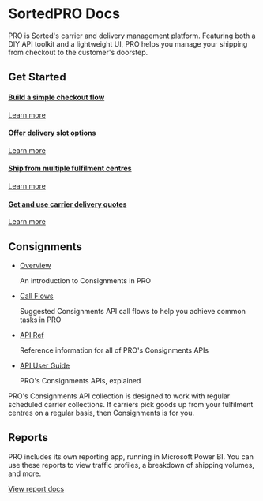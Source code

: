 <head>
    <script src="https://kit.fontawesome.com/ae1b65f155.js" crossorigin="anonymous"></script>
</head>

<style type="text/css">
    .col-md-10 {
        width: 100%;
    }

    .sideaffix {
        display: none;
    }

    .subnav {
        display: none !important;
    }

    .page-stats {
        display: none !important;
    }
</style>

<div class="header-container">
    <h1 id="big-header" class="text--underlined text--header"><span>SortedPRO </span><span>Docs</span></h1>
    <p class="header-info">
        PRO is Sorted's carrier and delivery management platform. Featuring both a DIY API toolkit and a lightweight UI, PRO helps you manage your shipping from checkout to the customer's doorstep. 
    </p>
</div>
<div class="landing-container">
    <h2>Get Started</h2>
    <div class="global-spacer">
        <div class="landing-button-container">
            <div class="dual-quad">
                <a href="/pro/api/help/flows/classic_flow.html" class="message-block">
                    <i class="fas fa-shopping-basket"></i>
                    <h4>Build a simple checkout flow</h4>
                    <p class="link-pink" href="/pro/api/help/flows/classic_flow.html">Learn more</p>
                </a>
                <a href="/pro/api/help/flows/consumer_options_flow.html" class="message-block">
                    <i class="fas fa-truck"></i>
                    <h4>Offer delivery slot options</h4>
                    <p class="link-pink" href="/pro/api/help/flows/consumer_options_flow.html">Learn more</p>
                </a>
                <a href="/pro/api/help/flows/order_flex_flow.html" class="message-block">
                    <i class="fas fa-boxes"></i>
                    <h4>Ship from multiple fulfilment centres</h4>
                    <p class="link-pink" href="/pro/api/help/flows/order_flex_flow.html">Learn more</p>
                </a>
                <a href="/pro/api/help/flows/quotes_flow.html" class="message-block">
                    <i class="fas fa-credit-card"></i>
                    <h4>Get and use carrier delivery quotes</h4>
                    <p class="link-pink" href="/pro/api/help/flows/quotes_flow.html">Learn more</p>
                </a>
            </div>
        </div>
    </div>
</div>
<div class="landing-container">
    <h2>Consignments</h2>
    <div class="two-columns">
        <div class="left-column">
            <ul class="fa-ul">
                <li><span class="fa-li"><i class="fas fa-check-square"></i></span><a href="/pro/api/help/introduction.html">Overview</a><p class="button-text">An introduction to Consignments in PRO</p></li>
                <li><span class="fa-li"><i class="fas fa-check-square"></i></span><a href="/pro/api/help/flows.html">Call Flows</a><p class="button-text">Suggested Consignments API call flows to help you achieve common tasks in PRO</p></li>
                <li><span class="fa-li"><i class="fas fa-check-square"></i></span><a href="https://docs.electioapp.com/#/api">API Ref</a><p class="button-text">Reference information for all of PRO's Consignments APIs</p></li>
                <li><span class="fa-li"><i class="fas fa-check-square"></i></span><a href="/pro/api/help/managing_consignments.html">API User Guide</a><p class="button-text">PRO's Consignments APIs, explained</p></li>          
            </ul>
        </div>
        <div class="right-column">
            <p>PRO's Consignments API collection is designed to work with regular scheduled carrier collections. If carriers pick goods up from your fulfilment centres on a regular basis, then Consignments is for you. </p>
        </div>
    </div>    
</div>
<div class="landing-container">
    <h2>Reports</h2>
    <p>PRO includes its own reporting app, running in Microsoft Power BI. You can use these reports to view traffic profiles, a breakdown of shipping volumes, and more. </p>
    <a href="/pro/reports/index.html"><div class="landing-button">View report docs</div></a>    
</div>